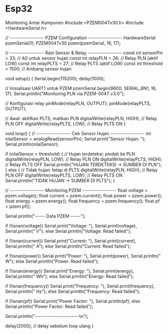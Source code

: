 # Esp32
Monitoring Antar Komponen
#include <PZEM004Tv30.h>
#include <HardwareSerial.h>

// ----------------- PZEM Configuration -----------------
HardwareSerial pzemSerial(1);
PZEM004Tv30 pzem(pzemSerial, 16, 17);

// ----------------- Rain Sensor & Relay -----------------
const int sensorPin = 33;       // A0 untuk sensor hujan
const int relayPLN = 26;        // Relay PLN (aktif LOW)
const int relayPLTS = 27;       // Relay PLTS (aktif LOW)
const int threshold = 1500;     // Ambang sensor hujan

void setup() {
  Serial.begin(115200);
  delay(1000);

  // Inisialisasi UART1 untuk PZEM
  pzemSerial.begin(9600, SERIAL_8N1, 16, 17);
  Serial.println("Monitoring PLN via PZEM-004T v3.0");

  // Konfigurasi relay
  pinMode(relayPLN, OUTPUT);
  pinMode(relayPLTS, OUTPUT);

  // Awal: aktifkan PLTS, matikan PLN
  digitalWrite(relayPLN, HIGH);   // Relay PLN OFF
  digitalWrite(relayPLTS, LOW);   // Relay PLTS ON
}

void loop() {
  // ----------------- Cek Sensor Hujan -----------------
  int nilaiSensor = analogRead(sensorPin);
  Serial.print("Sensor Hujan: ");
  Serial.println(nilaiSensor);

  if (nilaiSensor < threshold) {
    // Hujan terdeteksi: pindah ke PLN
    digitalWrite(relayPLN, LOW);    // Relay PLN ON
    digitalWrite(relayPLTS, HIGH);  // Relay PLTS OFF
    Serial.println("HUJAN TERDETEKSI → SUMBER DI PLN");
  } else {
    // Tidak hujan: tetap di PLTS
    digitalWrite(relayPLN, HIGH);   // Relay PLN OFF
    digitalWrite(relayPLTS, LOW);   // Relay PLTS ON
    Serial.println("TIDAK HUJAN → SUMBER DI PLTS");
  }

  // ----------------- Monitoring PZEM -----------------
  float voltage = pzem.voltage();
  float current = pzem.current();
  float power   = pzem.power();
  float energy  = pzem.energy();
  float frequency = pzem.frequency();
  float pf = pzem.pf();

  Serial.println("----- Data PZEM -----");

  if (!isnan(voltage)) Serial.print("Voltage: "), Serial.print(voltage), Serial.println(" V");
  else Serial.println("Voltage: Read failed");

  if (!isnan(current)) Serial.print("Current: "), Serial.print(current), Serial.println(" A");
  else Serial.println("Current: Read failed");

  if (!isnan(power)) Serial.print("Power: "), Serial.print(power), Serial.println(" W");
  else Serial.println("Power: Read failed");

  if (!isnan(energy)) Serial.print("Energy: "), Serial.print(energy), Serial.println(" Wh");
  else Serial.println("Energy: Read failed");

  if (!isnan(frequency)) Serial.print("Frequency: "), Serial.print(frequency), Serial.println(" Hz");
  else Serial.println("Frequency: Read failed");

  if (!isnan(pf)) Serial.print("Power Factor: "), Serial.println(pf);
  else Serial.println("Power Factor: Read failed");

  Serial.println("----------------------\n");

  delay(2000); // delay sebelum loop ulang
}
